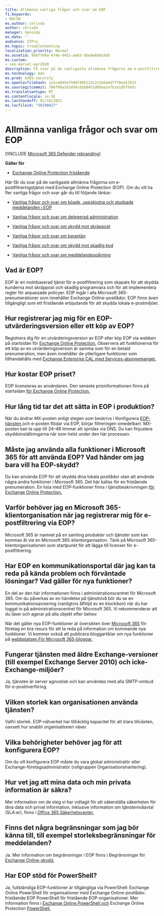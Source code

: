 ```yaml
---
title: Allmänna vanliga frågor och svar om EOP
f1.keywords:
- NOCSH
ms.author: chrisda
author: chrisda
manager: dansimp
ms.date: ''
audience: ITPro
ms.topic: troubleshooting
localization_priority: Normal
ms.assetid: 9dbff00a-474e-4452-aeb5-5be9a6b8c6d5
ms.custom:
- seo-marvel-apr2020
description: Få svar på de vanligaste allmänna frågorna om e-postfiltreringstjänsten i Exchange Online Protection (EOP).
ms.technology: mdo
ms.prod: m365-security
ms.openlocfilehash: 1a1ce845ef50d7485113c211b0a8d7770ea57815
ms.sourcegitcommit: 786f90a163d34c02b8451d09aa1efb1e1d5f543c
ms.translationtype: MT
ms.contentlocale: sv-SE
ms.lasthandoff: 02/18/2021
ms.locfileid: "50290027"
---
```

# <a name="eop-general-faq"></a>Allmänna vanliga frågor och svar om EOP

[!INCLUDE [Microsoft 365 Defender rebranding](../includes/microsoft-defender-for-office.md)]

**Gäller för**
-  [Exchange Online Protection fristående](exchange-online-protection-overview.md)

Här får du svar på de vanligaste allmänna frågorna om e-postfiltreringstjänst med Exchange Online Protection (EOP). Om du vill ha fler vanliga frågor och svar går du till följande länkar:

- [Vanliga frågor och svar om köade, uppskjutna och studsade meddelanden i EOP](eop-queued-deferred-and-bounced-messages-faq.md)

- [Vanliga frågor och svar om delegerad administration](delegated-administration-faq.md)

- [Vanliga frågor och svar om skydd mot skräppost](anti-spam-protection-faq.md)

- [Vanliga frågor och svar om karantän](quarantine-faq.md)

- [Vanliga frågor och svar om skydd mot skadlig kod](anti-malware-protection-faq-eop.md)

- [Vanliga frågor och svar om meddelandespårning](https://docs.microsoft.com/exchange/monitoring/trace-an-email-message/message-trace-faq)

## <a name="what-is-eop"></a>Vad är EOP?

EOP är en molnbaserad tjänst för e-postfiltrering som skapats för att skydda kunderna mot skräppost och skadlig programvara och för att implementera regler för anpassade policyer. EOP ingår i alla Microsoft 365-prenumerationer som innehåller Exchange Online-postlådor. EOP finns även tillgängligt som ett fristående erbjudande för att skydda lokala e-postmiljöer.

## <a name="how-do-i-sign-up-for-an-eop-trial-or-purchase-eop"></a>Hur registrerar jag mig för en EOP-utvärderingsversion eller ett köp av EOP?

Registrera dig för en utvärderingsversion av EOP eller köp EOP via webben på startsidan för [Exchange Online Protection.](https://products.office.com/exchange/exchange-email-security-spam-protection) Observera att funktionerna för ett köp av en utvärderingsversion är samma som för en betald prenumeration, men även innehåller de ytterligare funktioner som tillhandahålls med [Exchange Enterprise CAL med Services-abonnemanget.](https://products.office.com/exchange/microsoft-exchange-server-licensing-licensing-overview)

## <a name="how-is-eop-priced"></a>Hur kostar EOP priset?

EOP licensieras av användaren. Den senaste prisinformationen finns på startsidan [för Exchange Online Protection.](https://products.office.com/exchange/exchange-email-security-spam-protection)

## <a name="how-long-does-it-take-to-put-eop-into-production"></a>Hur lång tid tar det att sätta in EOP i produktion?

När du ändrar MX-posten enligt stegen som beskrivs i Konfigurera [EOP-tjänsten,](set-up-your-eop-service.md)och e-posten flödar via EOP, börjar filtreringen omedelbart. MX-posten kan ta upp till 24–48 timmar att spridas via DNS. Du kan finjustera skyddsinställningarna när som helst under den här processen.

## <a name="do-i-have-to-use-all-features-of-microsoft-365-to-use-eop-what-if-i-just-want-eop-protection-and-thats-all"></a>Måste jag använda alla funktioner i Microsoft 365 för att använda EOP? Vad händer om jag bara vill ha EOP-skydd?

Du kan använda EOP för att skydda dina lokala postlådor utan att använda några andra funktioner i Microsoft 365. Det här kallas för en fristående prenumeration. En lista med EOP-funktioner finns i tjänstbeskrivningen [för Exchange Online Protection.](https://docs.microsoft.com/office365/servicedescriptions/exchange-online-protection-service-description/exchange-online-protection-service-description)

## <a name="why-do-i-need-a-microsoft-365-tenant-when-signing-up-for-email-filtering-through-eop"></a>Varför behöver jag en Microsoft 365-klientorganisation när jag registrerar mig för e-postfiltrering via EOP?

Microsoft 365 är namnet på en samling produkter och tjänster som kan kommas åt via en Microsoft 365-klientorganisation. Tänk på Microsoft 365-klientorganisationen som startpunkt för att lägga till licenser för e-postfiltrering.

## <a name="does-eop-have-a-communication-portal-where-i-can-find-out-about-known-issues-and-expected-resolutions-what-about-new-features"></a>Har EOP en kommunikationsportal där jag kan ta reda på kända problem och förväntade lösningar? Vad gäller för nya funktioner?

En del av den här informationen finns i administrationscentret för Microsoft 365. Om du påverkas av en händelse på tjänstnivå bör du se en kommunikationsavisering (vanligtvis åtföljd av en klockikon) när du har loggat in på administrationscentret för Microsoft 365. Vi rekommenderar att du läser och agerar på alla objekt efter behov.

När det gäller nya EOP-funktioner är översikten över [Microsoft 365](https://www.microsoft.com/microsoft-365/roadmap?filters=O365) för företag en bra resurs för att ta reda på information om kommande nya funktioner. Vi kommer också att publicera bloggartiklar om nya funktioner på [webbplatsen För Microsoft 365-bloggar.](https://www.microsoft.com/microsoft-365/blog/)

## <a name="does-the-service-work-with-legacy-exchange-versions-such-as-exchange-server-2010-and-non-exchange-environments"></a>Fungerar tjänsten med äldre Exchange-versioner (till exempel Exchange Server 2010) och icke-Exchange-miljöer?

Ja, tjänsten är server agnostisk och kan användas med alla SMTP-ombud för e-postöverföring.

## <a name="what-size-organization-can-use-the-service"></a>Vilken storlek kan organisationen använda tjänsten?

Valfri storlek. EOP-nätverket har tillräcklig kapacitet för att klara tillväxten, oavsett hur snabbt organisationen växer.

## <a name="what-permissions-do-i-need-to-set-up-eop"></a>Vilka behörigheter behöver jag för att konfigurera EOP?

Om du vill konfigurera EOP måste du vara global administratör eller Exchange-företagsadministratör (rollgruppen Organisationshantering).

## <a name="how-do-i-know-my-data-and-private-information-are-safe"></a>Hur vet jag att mina data och min privata information är säkra?

Mer information om de steg vi har vidtagit för att säkerställa säkerheten för dina data och privat information, inklusive information om tjänstenivåavtal (SLA:er), finns i [Office 365 Säkerhetscenter.](https://www.microsoft.com/trust-center)

## <a name="are-there-any-limits-i-should-be-aware-of-such-as-message-size-limitations"></a>Finns det några begränsningar som jag bör känna till, till exempel storleksbegränsningar för meddelanden?

Ja. Mer information om begränsningar i EOP finns i Begränsningar för [Exchange Online-skydd.](https://docs.microsoft.com/office365/servicedescriptions/exchange-online-protection-service-description/exchange-online-protection-limits)

## <a name="does-eop-support-powershell"></a>Har EOP stöd för PowerShell?

Ja, fullständiga EOP-funktioner är tillgängliga via PowerShell: Exchange Online PowerShell för organisationer med Exchange Online-postlådor. fristående EOP PowerShell för fristående EOP-organisationer. Mer information finns i [Exchange Online PowerShell och](https://docs.microsoft.com/powershell/exchange/exchange-online-powershell) Exchange Online Protection [PowerShell.](https://docs.microsoft.com/powershell/exchange/exchange-online-protection-powershell)
